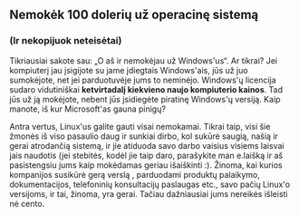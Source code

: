 



<h2>Nemok&#279;k 100 doleri&#371; u&#382; operacin&#281; sistem&#261;</h2>
<h3>(Ir nekopijuok neteis&#279;tai)</h3>

Tikriausiai sakote sau: „O a&#353; ir nemok&#279;jau u&#382; Windows'us“. Ar tikrai? Jei kompiuter&#303; jau 
&#303;sigijote su jame &#303;diegtais Windows'ais, j&#363;s u&#382; juo sumok&#279;jote, net jei parduotuv&#279;je jums 
to nemin&#279;jo. Windows'&#371; licencija sudaro vidutini&#353;kai <b>ketvirtadal&#303; kiekvieno naujo kompiuterio 
kainos</b>. Tad j&#363;s u&#382; j&#261; mok&#279;jote, nebent j&#363;s &#303;sidieg&#279;te piratin&#281; 
Windows'&#371; versij&#261;. Kaip manote, i&#353; kur Microsoft'as gauna pinig&#371;?

Antra vertus, Linux'us galite gauti visai nemokamai. Tikrai taip, visi &#353;ie &#382;mon&#279;s i&#353; viso 
pasaulio daug ir sunkiai dirbo, kol suk&#363;r&#279; saugi&#261;, na&#353;i&#261; ir gerai atrodan&#269;i&#261; 
sistem&#261;, ir jie atiduoda savo darbo vaisius visiems laisvai jais naudotis (jei stebit&#279;s, kod&#279;l jie taip 
daro, para&#353;ykite man e.lai&#353;k&#261; ir a&#353; pasistengsiu jums kaip mok&#279;damas geriau 
i&#353;ai&#353;kinti :). &#381;inoma, kai kurios kompanijos susik&#363;r&#279; ger&#261; versl&#261; , parduodami 
produkt&#371; palaikymo, dokumentacijos, telefonini&#371; konsultacij&#371; paslaugas etc., savo pa&#269;i&#371; 
Linux'o versijoms, ir tai, &#382;inoma, yra gerai. Ta&#269;iau da&#382;niausiai jums nereik&#279;s i&#353;leisti n&#279; 
cento.




